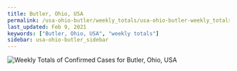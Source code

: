 ```yaml
---
title: Butler, Ohio, USA
permalink: /usa-ohio-butler/weekly_totals/usa-ohio-butler-weekly_totals.html
last_updated: Feb 9, 2021
keywords: ["Butler, Ohio, USA", "weekly totals"]
sidebar: usa-ohio-butler_sidebar
---
```


![Weekly Totals of Confirmed Cases for Butler, Ohio, USA](/covid_tracker/images/graphs/usa-ohio-butler-weekly_totals_graph.png)
